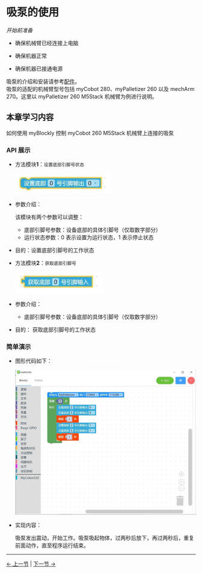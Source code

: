 # 吸泵的使用

<i>开始前准备</i>

- 确保机械臂已经连接上电脑

- 确保机器正常

- 确保机器已接通电源

吸泵的介绍和安装请参考[配件](https://docs.elephantrobotics.com/docs/gitbook/2-serialproduct/2.7-accessories/2.7.4-pump.html)。  
吸泵的适配的机械臂型号包括 myCobot 280、myPalletizer 260 以及 mechArm 270。这里以 myPalletizer 260 M5Stack 机械臂为例进行说明。

## 本章学习内容

如何使用 myBlockly 控制 myCobot 260 M5Stack 机械臂上连接的吸泵

### API 展示

- 方法模块**1**：`设置底部引脚号状态`

  <img src="./img/myblockly/底部引脚输出.jpg" style="zoom: 67%;" />

- 参数介绍：

  该模块有两个参数可以调整：

  - 底部引脚号参数：设备底部的具体引脚号（仅取数字部分）
  - 运行状态参数：0 表示设置为运行状态，1 表示停止状态

- 目的：设置底部引脚号的工作状态

- 方法模块**2**：`获取底部引脚号`

  <img src="./img/myblockly/底部引脚输入.jpg" style="zoom: 67%;" />

- 参数介绍：

  - 底部引脚号参数：设备底部的具体引脚号（仅取数字部分）

- 目的： 获取底部引脚号的工作状态

### 简单演示

- 图形代码如下：

  <img src="./img/myblockly/吸泵demo.jpg" style="zoom: 50%;" />

- 实现内容：

  吸泵发出震动，开始工作。吸泵吸起物体，过两秒后放下，再过两秒后，重复前面动作，直至程序运行结束。

---

[← 上一节](../320pi/8-GripperUse.md) | [下一节 →](../320pi/10-Q&A.md)
